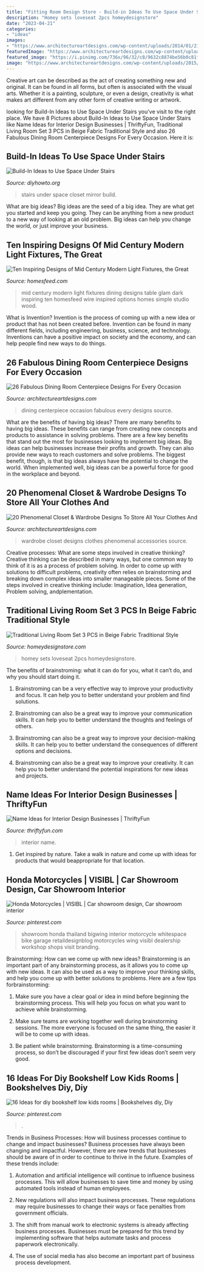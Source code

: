 ```yaml
---
title: "Fitting Room Design Store - Build-in Ideas To Use Space Under Stairs"
description: "Homey sets loveseat 2pcs homeydesignstore"
date: "2023-04-21"
categories:
- "ideas"
images:
- "https://www.architectureartdesigns.com/wp-content/uploads/2014/01/2137.jpg"
featuredImage: "https://www.architectureartdesigns.com/wp-content/uploads/2015/04/20-Phenomenal-Closet-Wardrobe-Designs-To-Store-All-Your-Clothes-And-Accessories-In-3-630x841.jpg"
featured_image: "https://i.pinimg.com/736x/96/32/c8/9632c8874be56b0c81f365e5260d140d.jpg"
image: "https://www.architectureartdesigns.com/wp-content/uploads/2015/04/20-Phenomenal-Closet-Wardrobe-Designs-To-Store-All-Your-Clothes-And-Accessories-In-3-630x841.jpg"
---
```



Creative art can be described as the act of creating something new and original. It can be found in all forms, but often is associated with the visual arts. Whether it is a painting, sculpture, or even a design, creativity is what makes art different from any other form of creative writing or artwork.

	

		
looking for Build-In Ideas to Use Space Under Stairs you've visit to the right place. We have 8 Pictures about Build-In Ideas to Use Space Under Stairs like Name Ideas for Interior Design Businesses | ThriftyFun, Traditional Living Room Set 3 PCS in Beige Fabric Traditional Style and also 26 Fabulous Dining Room Centerpiece Designs For Every Occasion. Here it is:
		
    
## Build-In Ideas To Use Space Under Stairs

<img loading=lazy src="http://www.diyhowto.org/wp-content/uploads/Under-the-Stairs-Mirror-Closet-20-Build-In-Ideas-to-Use-Space-Under-Stairs-DIYHowto.jpg" onerror="this.onerror=null;this.src='https://tse1.mm.bing.net/th?id=OIP.1XAMW79T4_wh-98fS4RoewHaJ8&amp;pid=15.1';" alt="Build-In Ideas to Use Space Under Stairs">

_Source: diyhowto.org_

>stairs under space closet mirror build. 

	

What are big ideas?
Big ideas are the seed of a big idea. They are what get you started and keep you going. They can be anything from a new product to a new way of looking at an old problem. Big ideas can help you change the world, or just improve your business.

    
## Ten Inspiring Designs Of Mid Century Modern Light Fixtures, The Great

<img loading=lazy src="http://homesfeed.com/wp-content/uploads/2018/03/mid-century-modern-dining-room-mid-century-modern-light-fixtures-supported-by-Boomerang-shaped-light-fitting-dark-wood-dining-table-dark-wood-dining-chairs.jpg" onerror="this.onerror=null;this.src='https://tse1.mm.bing.net/th?id=OIP.alHROYcrJ_s6izCGwx92MwHaLH&amp;pid=15.1';" alt="Ten Inspiring Designs of Mid Century Modern Light Fixtures, the Great">

_Source: homesfeed.com_

>mid century modern light fixtures dining designs table glam dark inspiring ten homesfeed wire inspired options homes simple studio wood. 

	

What is Invention?
Invention is the process of coming up with a new idea or product that has not been created before. Invention can be found in many different fields, including engineering, business, science, and technology. Inventions can have a positive impact on society and the economy, and can help people find new ways to do things.

    
## 26 Fabulous Dining Room Centerpiece Designs For Every Occasion

<img loading=lazy src="https://www.architectureartdesigns.com/wp-content/uploads/2014/01/2137.jpg" onerror="this.onerror=null;this.src='https://tse4.mm.bing.net/th?id=OIP.Lpt-0LTy_PHM-DF0mGblWAAAAA&amp;pid=15.1';" alt="26 Fabulous Dining Room Centerpiece Designs For Every Occasion">

_Source: architectureartdesigns.com_

>dining centerpiece occasion fabulous every designs source. 

	

What are the benefits of having big ideas?
There are many benefits to having big ideas. These benefits can range from creating new concepts and products to assistance in solving problems. There are a few key benefits that stand out the most for businesses looking to implement big ideas. 
Big ideas can help businesses increase their profits and growth. They can also provide new ways to reach customers and solve problems. The biggest benefit, though, is that big ideas always have the potential to change the world. When implemented well, big ideas can be a powerful force for good in the workplace and beyond.

    
## 20 Phenomenal Closet &amp; Wardrobe Designs To Store All Your Clothes And

<img loading=lazy src="https://www.architectureartdesigns.com/wp-content/uploads/2015/04/20-Phenomenal-Closet-Wardrobe-Designs-To-Store-All-Your-Clothes-And-Accessories-In-3-630x841.jpg" onerror="this.onerror=null;this.src='https://tse4.mm.bing.net/th?id=OIP.u8e4CZY7T2qQ9hmxQU908QHaJ4&amp;pid=15.1';" alt="20 Phenomenal Closet &amp; Wardrobe Designs To Store All Your Clothes And">

_Source: architectureartdesigns.com_

>wardrobe closet designs clothes phenomenal accessories source. 

	

Creative processes: What are some steps involved in creative thinking?
Creative thinking can be described in many ways, but one common way to think of it is as a process of problem solving. In order to come up with solutions to difficult problems, creativity often relies on brainstorming and breaking down complex ideas into smaller manageable pieces. Some of the steps involved in creative thinking include: Imagination, Idea generation, Problem solving, andplementation.

    
## Traditional Living Room Set 3 PCS In Beige Fabric Traditional Style

<img loading=lazy src="https://homeydesignstore.com/image/cache/catalog/product/24601/163035/normal.jpg" onerror="this.onerror=null;this.src='https://tse1.mm.bing.net/th?id=OIP.eZRLboJ8XUWvA_aWcluDGQHaHa&amp;pid=15.1';" alt="Traditional Living Room Set 3 PCS in Beige Fabric Traditional Style">

_Source: homeydesignstore.com_

>homey sets loveseat 2pcs homeydesignstore. 

	

The benefits of brainstroming: what it can do for you, what it can’t do, and why you should start doing it.
1. Brainstroming can be a very effective way to improve your productivity and focus. It can help you to better understand your problem and find solutions.
2. Brainstroming can also be a great way to improve your communication skills. It can help you to better understand the thoughts and feelings of others.

3. Brainstroming can also be a great way to improve your decision-making skills. It can help you to better understand the consequences of different options and decisions.

4. Brainstroming can also be a great way to improve your creativity. It can help you to better understand the potential inspirations for new ideas and projects.

    
## Name Ideas For Interior Design Businesses | ThriftyFun

<img loading=lazy src="https://img.thrfun.com/img/082/453/interior_design_x2.jpg" onerror="this.onerror=null;this.src='https://tse4.mm.bing.net/th?id=OIP.BkE70ZiX0Bcx0GjZ7Z07eAHaE8&amp;pid=15.1';" alt="Name Ideas for Interior Design Businesses | ThriftyFun">

_Source: thriftyfun.com_

>interior name. 

	

1. Get inspired by nature. Take a walk in nature and come up with ideas for products that would beappropriate for that location.

    
## Honda Motorcycles | VISIBL | Car Showroom Design, Car Showroom Interior

<img loading=lazy src="https://i.pinimg.com/736x/96/32/c8/9632c8874be56b0c81f365e5260d140d.jpg" onerror="this.onerror=null;this.src='https://tse3.mm.bing.net/th?id=OIP.QF1F6n0OuBqQz8B9nJ6MVQHaHa&amp;pid=15.1';" alt="Honda Motorcycles | VISIBL | Car showroom design, Car showroom interior">

_Source: pinterest.com_

>showroom honda thailand bigwing interior motorcycle whitespace bike garage retaildesignblog motorcycles wing visibl dealership workshop shops visit branding. 

	

Brainstorming: How can we come up with new ideas?
Brainstorming is an important part of any brainstorming process, as it allows you to come up with new ideas. It can also be used as a way to improve your thinking skills, and help you come up with better solutions to problems. Here are a few tips forbrainstorming:
1. Make sure you have a clear goal or idea in mind before beginning the brainstorming process. This will help you focus on what you want to achieve while brainstorming.

2. Make sure teams are working together well during brainstorming sessions. The more everyone is focused on the same thing, the easier it will be to come up with ideas.

3. Be patient while brainstorming. Brainstorming is a time-consuming process, so don’t be discouraged if your first few ideas don’t seem very good.

    
## 16 Ideas For Diy Bookshelf Low Kids Rooms | Bookshelves Diy, Diy

<img loading=lazy src="https://i.pinimg.com/736x/58/73/16/58731653b40443f02f63248f2c70d6c0.jpg" onerror="this.onerror=null;this.src='https://tse2.mm.bing.net/th?id=OIP.WH8FMZACxHRocK4r9pJMswAAAA&amp;pid=15.1';" alt="16 Ideas for diy bookshelf low kids rooms | Bookshelves diy, Diy">

_Source: pinterest.com_

>. 

	

Trends in Business Processes: How will business processes continue to change and impact businesses?
Business processes have always been changing and impactful. However, there are new trends that businesses should be aware of in order to continue to thrive in the future. Examples of these trends include:
1. Automation and artificial intelligence will continue to influence business processes. This will allow businesses to save time and money by using automated tools instead of human employees.

2. New regulations will also impact business processes. These regulations may require businesses to change their ways or face penalties from government officials.

3. The shift from manual work to electronic systems is already affecting business processes. Businesses must be prepared for this trend by implementing software that helps automate tasks and process paperwork electronically.

4. The use of social media has also become an important part of business process development.

